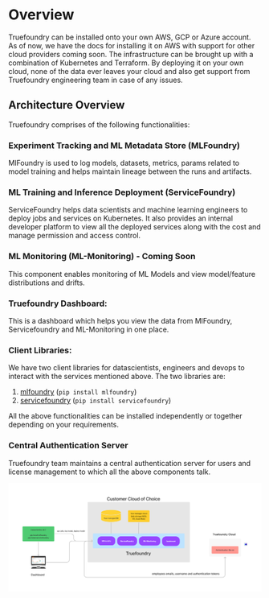 # Overview

Truefoundry can be installed onto your own AWS, GCP or Azure account. As of now, we have the docs for installing it on AWS with support for
other cloud providers coming soon. The infrastructure can be brought up with a combination of Kubernetes and Terraform. By deploying it on your own cloud,
none of the data ever leaves your cloud and also get support from Truefoundry engineering team in case of any issues. 

## Architecture Overview

Truefoundry comprises of the following functionalities:

### Experiment Tracking and ML Metadata Store (MLFoundry)

MlFoundry is used to log models, datasets, metrics, params related to model training and helps maintain lineage between the runs and artifacts. 

### ML Training and Inference Deployment (ServiceFoundry)

ServiceFoundry helps data scientists and machine learning engineers to deploy jobs and services on Kubernetes. It also provides an internal developer 
platform to view all the deployed services along with the cost and manage permission and access control. 

### ML Monitoring (ML-Monitoring) - Coming Soon

This component enables monitoring of ML Models and view model/feature distributions and drifts. 

### Truefoundry Dashboard:

This is a dashboard which helps you view the data from MlFoundry, Servicefoundry and ML-Monitoring in one place. 

### Client Libraries:

We have two client libraries for datascientists, engineers and devops to interact with the services mentioned above. The two libraries are:

1. [mlfoundry](https://pypi.org/project/mlfoundry/) (`pip install mlfoundry`)
2. [servicefoundry](https://pypi.org/project/servicefoundry/) (`pip install servicefoundry`)

All the above functionalities can be installed independently or together depending on your requirements.

### Central Authentication Server

Truefoundry team maintains a central authentication server for users and license management to which all the above components talk.



![Architecture](../assets/architecture.png)